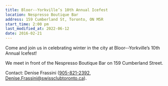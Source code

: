 ```yaml
---
title: Bloor--Yorkville’s 10th Annual Icefest
location: Nespresso Boutique Bar
address: 159 Cumberland St, Toronto, ON M5R
start_time: 2:00 pm
last_modified_at: 2022-06-12
date: 2016-02-21
---
```


Come and join us in celebrating winter in the city at Bloor--Yorkville’s 10th
Annual Icefest!

We meet in front of the Nespresso Boutique Bar on 159 Cumberland Street.

Contact: Denise Frassini ([905-821-2392][tel],
<Denise.Frassini@swissclubtoronto.ca>).

[tel]:<tel:905-821-2392>
